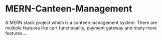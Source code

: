 # MERN-Canteen-Management
A MERN stack project which is a canteen management system. There are multiple features like cart functionality, payment gateway and many more features....
